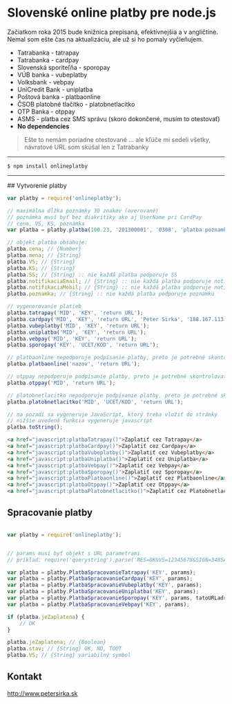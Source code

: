 Slovenské online platby pre node.js
===================================

Začiatkom roka 2015 bude knižnica prepísaná, efektívnejšia a v angličtine. Nemal som ešte čas na aktualizáciu, ale už si ho pomaly vyčleňujem.

* Tatrabanka - tatrapay
* Tatrabanka - cardpay
* Slovenská sporiteľňa - sporopay
* VÚB banka - vubeplatby
* Volksbank - vebpay
* UniCredit Bank - uniplatba
* Poštová banka - platbaonline
* ČSOB platobné tlačítko - platobnetlacitko
* OTP Banka - otppay
* ASMS - platba cez SMS správu (skoro dokončené, musím to otestovať)
* __No dependencies__

> Ešte to nemám poriadne otestované ... ale kľúče mi sedeli všetky, návratové URL som skúšal len z Tatrabanky

***

```text
$ npm install onlineplatby
```

***

## Vytvorenie platby

```js
var platby = require('onlineplatby');

// maximálna dĺžka poznámky 30 znakov (overované)
// poznámka musí byť bez diakritiky ako aj UserName pri CardPay
// cena, VS, KS, poznámka
var platba = platby.platba(100.23, '201300001', '0308', 'platba poznamka');

// objekt platba obsahuje:
platba.cena; // {Number}
platba.mena; // {String}
platba.VS; // {String}
platba.KS; // {String}
platba.SS; // {String} :: nie každá platba podporuje SS
platba.notifikaciaEmail; // {String} :: nie každá platba podporuje notifikáciu
platba.notifikaciaMobil; // {String} :: nie každá platba podporuje notifikáciu
platba.poznamka; // {String} :: nie každá platba podporuje poznámku

// vygenerovanie platieb
platba.tatrapay('MID', 'KEY', 'return URL');
platba.cardpay('MID', 'KEY', 'return URL', 'Peter Sirka', '188.167.113.219');
platba.vubeplatby('MID', 'KEY', 'return URL');
platba.uniplatba('MID', 'KEY', 'return URL');
platba.vebpay('MID', 'KEY', 'return URL');
platba.sporopay('KEY', 'UCET/KOD', 'return URL');

// platbaonline nepodporuje podpísanie platby, preto je potrebné skontrolovať účet, či peniaze prišli
platba.platbaonline('nazov', 'return URL');

// otppay nepodporuje podpísanie platby, preto je potrebné skontrolovať účet, či peniaze prišli
platba.otppay('MID', 'return URL');

// platobnetlacitko nepodporuje podpísanie platby, preto je potrebné skontrolovať účet, či peniaze prišli
platba.platobnetlacitko('MID', 'UCET/KOD', 'return URL');

// na pozadí sa vygeneruje JavaScript, ktorý treba vložiť do stránky
// nižšie uvedená funkcia vygeneruje javascript
platba.toString();
```

```html
<a href="javascript:platbaTatrapay()">Zaplatiť cez Tatrapay</a>
<a href="javascript:platbaCardpay()">Zaplatiť cez Cardpay</a>
<a href="javascript:platbaVubeplatby()">Zaplatiť cez Vubeplatby</a>
<a href="javascript:platbaUniplatba()">Zaplatiť cez Uniplatba</a>
<a href="javascript:platbaVebpay()">Zaplatiť cez Vebpay</a>
<a href="javascript:platbaSporopay()">Zaplatiť cez Sporopay</a>
<a href="javascript:platbaPlatbaonline()">Zaplatiť cez Platbaonline</a>
<a href="javascript:platbaOtppay()">Zaplatiť cez Otppay</a>
<a href="javascript:platbaPlatobnetlacitko()">Zaplatiť cez Platobnetlacitko</a>
```

## Spracovanie platby

```js

var platby = require('onlineplatby');


// params musí byť objekt s URL parametrami
// príklad: require('querystring').parse('RES=OK&VS=12345678&SIGN=348SADUADSZIASDZ');

var platba = platby.PlatbaSpracovanieTatrapay('KEY', params);
var platba = platby.PlatbaSpracovanieCardpay('KEY', params);
var platba = platby.PlatbaSpracovanieVubeplatby('KEY', params);
var platba = platby.PlatbaSpracovanieUniplatba('KEY', params);
var platba = platby.PlatbaSpracovanieSporopay('KEY', params, tatoURLadresa_returnURL);
var platba = platby.PlatbaSpracovanieVebpay('KEY', params);

if (platba.jeZaplatena) {
	// OK
}

platba.jeZaplatena; // {Boolean}
platba.stav; // {String} OK, NO, TOOT
platba.VS; // {String} variabilný symbol

```

## Kontakt

<http://www.petersirka.sk>
